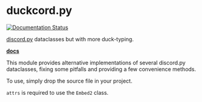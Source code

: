 # duckcord.py

[![Documentation Status](https://readthedocs.org/projects/duckcordpy/badge/?version=latest)](https://duckcordpy.readthedocs.io/en/latest/?badge=latest)

[discord.py](https://discordpy.readthedocs.io/en/stable/) dataclasses but with more duck-typing.

[**docs**](https://duckcordpy.readthedocs.io/en/latest/)

This module provides alternative implementations of several discord.py
dataclasses, fixing some pitfalls and providing a few convenience methods.

To use, simply drop the source file in your project.

`attrs` is required to use the `Embed2` class.
